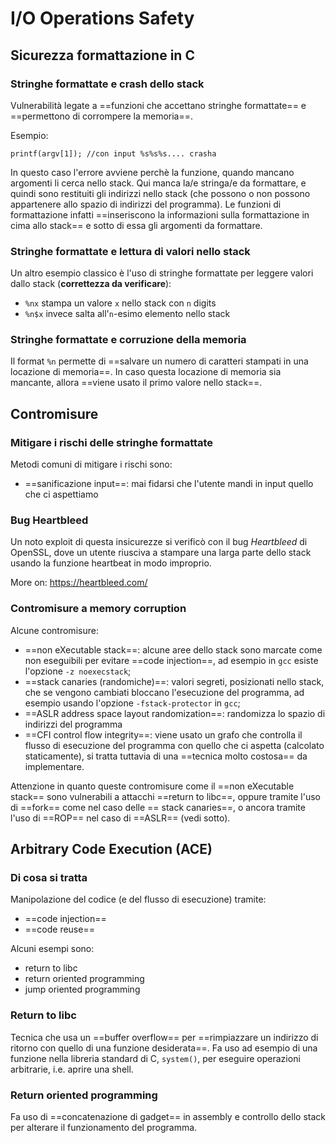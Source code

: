 # I/O Operations Safety

## Sicurezza formattazione in C

### Stringhe formattate e crash dello stack

Vulnerabilità legate a ==funzioni che accettano stringhe formattate== e ==permettono di corrompere la memoria==.

Esempio:
```
printf(argv[1]); //con input %s%s%s.... crasha
```

In questo caso l'errore avviene perchè la funzione, quando mancano argomenti li cerca nello stack. Qui manca la/e stringa/e da formattare, e quindi sono restituiti gli indirizzi nello stack (che possono o non possono appartenere allo spazio di indirizzi del programma). 
Le funzioni di formattazione infatti ==inseriscono la informazioni sulla formattazione in cima allo stack== e sotto di essa gli argomenti da formattare.

### Stringhe formattate e lettura di valori nello stack

Un altro esempio classico è l'uso di stringhe formattate per leggere valori dallo stack (**correttezza da verificare**):
-  `%nx` stampa un valore `x` nello stack con `n` digits
-  `%n$x` invece salta all'`n`-esimo elemento nello stack

### Stringhe formattate e corruzione della memoria

Il format `%n` permette di ==salvare un numero di caratteri stampati in una locazione di memoria==. In caso questa locazione di memoria sia mancante, allora ==viene usato il primo valore nello stack==.

## Contromisure

### Mitigare i rischi delle stringhe formattate

Metodi comuni di mitigare i rischi sono:
- ==sanificazione input==: mai fidarsi che l'utente mandi in input quello che ci aspettiamo

### Bug Heartbleed

Un noto exploit di questa insicurezze si verificò con il bug *Heartbleed* di OpenSSL, dove un utente riusciva a stampare una larga parte dello stack usando la funzione heartbeat in modo improprio.

More on: https://heartbleed.com/

### Contromisure a memory corruption

Alcune contromisure:
- ==non eXecutable stack==: alcune aree dello stack sono marcate come non eseguibili per evitare ==code injection==, ad esempio in `gcc` esiste l'opzione `-z noexecstack`;
- ==stack canaries (randomiche)==: valori segreti, posizionati nello stack, che se vengono cambiati bloccano l'esecuzione del programma, ad esempio usando l'opzione `-fstack-protector` in `gcc`;
- ==ASLR address space layout randomization==: randomizza lo spazio di indirizzi del programma
- ==CFI control flow integrity==: viene usato un grafo che controlla il flusso di esecuzione del programma con quello che ci aspetta (calcolato staticamente), si tratta tuttavia di una ==tecnica molto costosa== da implementare.

Attenzione in quanto queste contromisure come il ==non eXecutable stack== sono vulnerabili a attacchi ==return to libc==, oppure tramite l'uso di ==fork== come nel caso delle == stack canaries==, o ancora tramite l'uso di ==ROP== nel caso di ==ASLR== (vedi sotto).

## Arbitrary Code Execution (ACE)

### Di cosa si tratta

Manipolazione del codice (e del flusso di esecuzione) tramite:
- ==code injection==
- ==code reuse==

Alcuni esempi sono:
- return to libc
- return oriented programming
- jump oriented programming

### Return to libc

Tecnica che usa un ==buffer overflow== per ==rimpiazzare un indirizzo di ritorno con quello di una funzione desiderata==.
Fa uso ad esempio di una funzione nella libreria standard di C, `system()`, per eseguire operazioni arbitrarie, i.e. aprire una shell.

### Return oriented programming

Fa uso di ==concatenazione di gadget== in assembly e controllo dello stack per alterare il funzionamento del programma. 